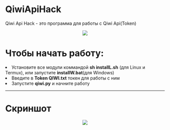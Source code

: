 <p align="center"><h1>QiwiApiHack</h1></p>
Qiwi Api Hack - это программа для работы с Qiwi Api(Token)
<p align="center"><img  src="https://github.com/deniskrupina/QiwiApiHack/blob/master/img/qiwi.png"/></p>
<h1>Чтобы начать работу:</h1>
<li>Установите все модули коммандой <b>sh installL.sh</b> (для Linux и Termux), или запустите <b>installW.bat</b>(для Windows)
<li>Введите в <b>Token QIWI.txt</b> токен для работы с ним
<li>Запустите <b>qiwi.py</b> и начните работу
</li>
<hr/>
<p align="center"><h1>Скриншот</h1></p>
<p align="center"><img src="https://github.com/deniskrupina/QiwiApiHack/blob/master/img/screen.png"/></p>

